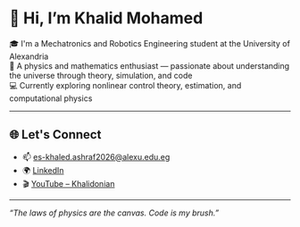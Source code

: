 # 👋 Hi, I’m Khalid Mohamed

🎓 I'm a Mechatronics and Robotics Engineering student at the University of Alexandria  
🧠 A physics and mathematics enthusiast — passionate about understanding the universe through theory, simulation, and code  
💻 Currently exploring nonlinear control theory, estimation, and computational physics  

---

## 🌐 Let's Connect
- 📫 es-khaled.ashraf2026@alexu.edu.eg  
- 🌍 [LinkedIn](https://www.linkedin.com/in/khalid-mohamed-431b76230/)  
- 🎬 [YouTube – Khalidonian](https://youtube.com/@khalidonian) 

---

*“The laws of physics are the canvas. Code is my brush.”*


<!---
khalid-coder7/khalid-coder7 is a ✨ special ✨ repository because its `README.md` (this file) appears on your GitHub profile.
You can click the Preview link to take a look at your changes.
--->

